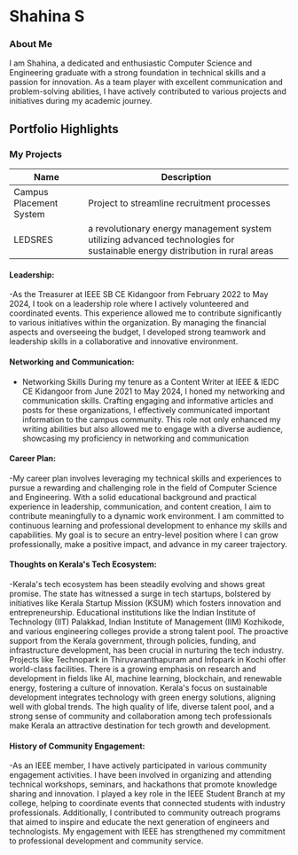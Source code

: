 # Shahina S 

### About Me

I am Shahina, a dedicated and enthusiastic Computer Science and Engineering graduate with a strong foundation in technical skills and a passion for innovation. As a team player with excellent communication and problem-solving abilities, I have actively contributed to various projects and initiatives during my academic journey.


## Portfolio Highlights

### My Projects

| Name                                | Description                                                                                                          
|-------------------------------------|---------------------------------------------------------------
| Campus Placement System  | Project to streamline recruitment processes                              
|  LEDSRES          | a revolutionary energy management system utilizing advanced technologies for sustainable energy distribution in rural areas                                                     |

#### Leadership:

-As the Treasurer at IEEE SB CE Kidangoor from February 2022 to May 2024, I took on a leadership role where I actively volunteered and coordinated events. This experience allowed me to contribute significantly to various initiatives within the organization. By managing the financial aspects and overseeing the budget, I developed strong teamwork and leadership skills in a collaborative and innovative environment.


#### Networking and Communication:


- Networking Skills
During my tenure as a Content Writer at IEEE & IEDC CE Kidangoor from June 2021 to May 2024, I honed my networking and communication skills. Crafting engaging and informative articles and posts for these organizations, I effectively communicated important information to the campus community. This role not only enhanced my writing abilities but also allowed me to engage with a diverse audience, showcasing my proficiency in networking and communication 

#### Career Plan:

-My career plan involves leveraging my technical skills and experiences to pursue a rewarding and challenging role in the field of Computer Science and Engineering. With a solid educational background and practical experience in leadership, communication, and content creation, I aim to contribute meaningfully to a dynamic work environment. I am committed to continuous learning and professional development to enhance my skills and capabilities. My goal is to secure an entry-level position where I can grow professionally, make a positive impact, and advance in my career trajectory.

#### Thoughts on Kerala's Tech Ecosystem:

-Kerala's tech ecosystem has been steadily evolving and shows great promise. The state has witnessed a surge in tech startups, bolstered by initiatives like Kerala Startup Mission (KSUM) which fosters innovation and entrepreneurship. Educational institutions like the Indian Institute of Technology (IIT) Palakkad, Indian Institute of Management (IIM) Kozhikode, and various engineering colleges provide a strong talent pool. The proactive support from the Kerala government, through policies, funding, and infrastructure development, has been crucial in nurturing the tech industry. Projects like Technopark in Thiruvananthapuram and Infopark in Kochi offer world-class facilities. There is a growing emphasis on research and development in fields like AI, machine learning, blockchain, and renewable energy, fostering a culture of innovation. Kerala's focus on sustainable development integrates technology with green energy solutions, aligning well with global trends. The high quality of life, diverse talent pool, and a strong sense of community and collaboration among tech professionals make Kerala an attractive destination for tech growth and development.


#### History of Community Engagement:

-As an IEEE member, I have actively participated in various community engagement activities. I have been involved in organizing and attending technical workshops, seminars, and hackathons that promote knowledge sharing and innovation. I played a key role in the IEEE Student Branch at my college, helping to coordinate events that connected students with industry professionals. Additionally, I contributed to community outreach programs that aimed to inspire and educate the next generation of engineers and technologists. My engagement with IEEE has strengthened my commitment to professional development and community service.
